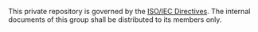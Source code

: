 This private repository is governed by the [ISO/IEC Directives](https://www.iso.org/sites/directives/current/consolidated/index.xhtml#_idTextAnchor110).  The internal documents of this group shall be distributed to its members only.
